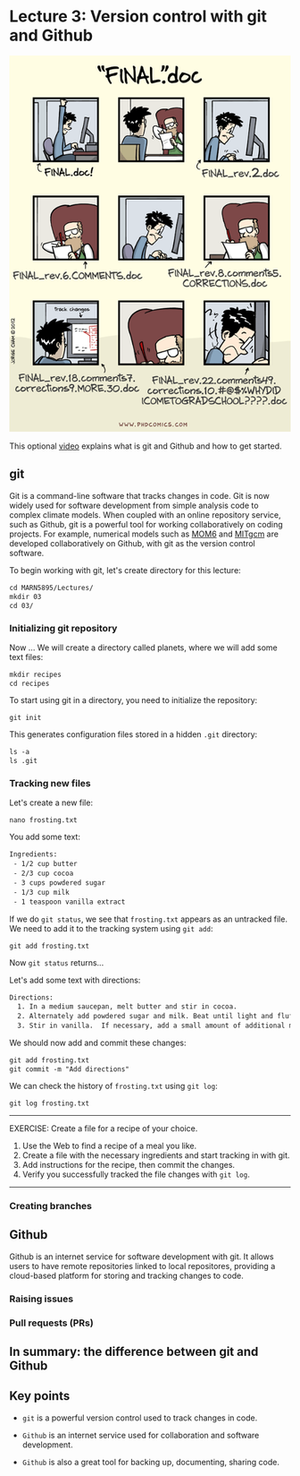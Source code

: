 # Lecture 3: Version control with git and Github

![](img/Finaldoc.png)



This optional [video](https://www.youtube.com/watch?v=21Gl97tkbHU) explains what is git and Github and how to get started.

## git

Git is a command-line software that tracks changes in code. Git is now widely used for software development from simple analysis code to complex climate models. When coupled with an online repository service, such as Github, git is a powerful tool for working collaboratively on coding projects. For example, numerical models such as [MOM6](https://github.com/NOAA-GFDL/MOM6) and [MITgcm](https://github.com/MITgcm/MITgcm) are developed collaboratively on Github, with git as the version control software.


To begin working with git, let's create directory for this lecture:

    cd MARN5895/Lectures/
    mkdir 03
    cd 03/

### Initializing git repository

Now ... We will create a directory called planets, where we will add some text files:

    mkdir recipes
    cd recipes

To start using git in a directory, you need to initialize the repository:

    git init

This generates configuration files stored in a hidden `.git` directory:

    ls -a
    ls .git

### Tracking new files
Let's create a new file:

    nano frosting.txt

You add some text:

```BASH
Ingredients:
 - 1/2 cup butter
 - 2/3 cup cocoa
 - 3 cups powdered sugar
 - 1/3 cup milk
 - 1 teaspoon vanilla extract
```

If we do `git status`, we see that `frosting.txt` appears as an untracked file. We need to add it to the tracking system using `git add`:

    git add frosting.txt

Now `git status` returns...


Let's add some text with directions:

```BASH
Directions:
  1. In a medium saucepan, melt butter and stir in cocoa.
  2. Alternately add powdered sugar and milk. Beat until light and fluffy.
  3. Stir in vanilla.  If necessary, add a small amount of additional milk.
```

We should now add and commit these changes:

    git add frosting.txt
    git commit -m "Add directions"

We can check the history of `frosting.txt` using `git log`:

    git log frosting.txt

---
EXERCISE: Create a file for a recipe of your choice. 

1. Use the Web to find a recipe of a meal you like.
2. Create a file with the necessary ingredients and start tracking in with git.
3. Add instructions for the recipe, then commit the changes.
4. Verify you successfully tracked the file changes with `git log`.

---




### Creating branches



## Github
Github is an internet service for software development with git. It allows users to have remote repositories linked to local repositores, providing a cloud-based platform for storing and tracking changes to code.

### Raising issues

### Pull requests (PRs)


## In summary: the difference between git and Github


## Key points 

- `git` is a powerful version control used to track changes in code.

- `Github` is an internet service used for collaboration and software development.

- `Github` is also a great tool for backing up, documenting, sharing code.